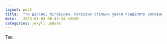 ```yaml
---
layout: post
title:  "Чи дійсно, біговікам, потрібно стільки уваги приділяти силовим тренуванням?"
date:   2023-01-03 00:43:34 +0200
categories: jekyll update
---
```


Так.